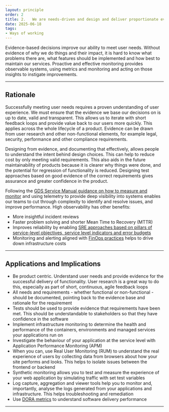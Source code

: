 ```yaml
---
layout: principle
order: 2
title: 2.	We are needs-driven and design and deliver proportionate evidence-based solutions
date: 2025-06-18
tags:
- Ways of working
---
```


Evidence-based decisions improve our ability to meet user needs. Without evidence of why we do things and their impact, it is hard to know what problems there are, what features should be implemented and how best to maintain our services. Proactive and effective monitoring provides observable systems, using metrics and monitoring and acting on those insights to instigate improvements.

---

## Rationale

Successfully meeting user needs requires a proven understanding of user experience.  We must ensure that the evidence we base our decisions on is up to date, valid and transparent.  This allows us to iterate with short feedback loops and provide value back to our users more quickly.   This applies across the whole lifecycle of a product. Evidence can be drawn from user research and other non-functional elements, for example legal, security, performance and other compliance requirements.

Designing from evidence, and documenting that effectively, allows people to understand the intent behind design choices. This can help to reduce cost by only meeting valid requirements. This also aids in the future maintainability of products because it is clearer why things were done, and the potential for regression of functionality is reduced. Designing test approaches based on good evidence of the correct requirements gives assurance and greater confidence in the product.

Following the [GDS Service Manual guidance on how to measure and monitor](https://www.gov.uk/service-manual/technology/monitoring-the-status-of-your-service) and using telemetry to provide deep visibility into systems enables our teams to cut through complexity to identify and resolve issues, and improve performance. High observability has other benefits:

- More insightful incident reviews
- Faster problem solving and shorter Mean Time to Recovery (MTTR)
- Improves reliability by enabling [SRE approaches based on pillars of service-level objectives, service level indicators and error budgets](https://sre.google/sre-book/introduction/)
- Monitoring and alerting aligned with [FinOps practices](https://www.finops.org/introduction/what-is-finops/) helps to drive down infrastructure costs
---

## Applications and Implications

- Be product centric. Understand user needs and provide evidence for the successful delivery of functionality. User research is a great way to do this, especially as part of short, continuous, agile feedback loops
- All needs and requirements - whether functional or non-functional - should be documented, pointing back to the evidence base and rationale for the requirement
- Tests should be used to provide evidence that requirements have been met. This should be understandable to stakeholders so that they have confidence in the software
- Implement infrastructure monitoring to determine the health and performance of the containers, environments and managed services your applications run on
- Investigate the behaviour of your application at the service level with Application Performance Monitoring (APM)
- When you can, use Real User Monitoring (RUM) to understand the real experience of users by collecting data from browsers about how your site performs and looks. This helps to isolate issues between the frontend or backend
- Synthetic monitoring allows you to test and measure the experience of your web application by simulating traffic with set test variables
- Log capture, aggregation and viewer tools help you to monitor and, importantly, analyse the logs generated from your applications and infrastructure. This helps troubleshooting and remediation
- Use [DORA metrics](https://cloud.google.com/blog/products/devops-sre/announcing-dora-2021-accelerate-state-of-devops-report) to understand software delivery performance

---
